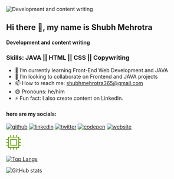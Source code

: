 ![Development and content writing ](https://media.licdn.com/dms/image/D4D16AQH2xCuxoYIJKg/profile-displaybackgroundimage-shrink_350_1400/0/1672129185297?e=1677715200&v=beta&t=rZ3lcL5QeYxDWHZPSMp4FXmrmj9wAlKpU49WKWEJKcM)


## Hi there 👋, my name is **Shubh Mehrotra**  
#### Development and content writing 


### Skills: JAVA || HTML || CSS || Copywriting

- 🌱 I’m currently learning Front-End Web Development and JAVA 
- 👯 I’m looking to collaborate on Frontend and JAVA projects 
- 📫 How to reach me: shubhmehrotra365@gmail.com 
- 😄 Pronouns: he/him 
- ⚡ Fun fact: I also create content on LinkedIn. 


#### here are my socials:
[<img src='https://cdn.jsdelivr.net/npm/simple-icons@3.0.1/icons/github.svg' alt='github' height='40'>](https://github.com/beardedcoder2003)  [<img src='https://cdn.jsdelivr.net/npm/simple-icons@3.0.1/icons/linkedin.svg' alt='linkedin' height='40'>](https://www.linkedin.com/in/shubh-mehrotra-sep2003/)  [<img src='https://cdn.jsdelivr.net/npm/simple-icons@3.0.1/icons/twitter.svg' alt='twitter' height='40'>](https://twitter.com/bearded_coder19)  [<img src='https://cdn.jsdelivr.net/npm/simple-icons@3.0.1/icons/codepen.svg' alt='codepen' height='40'>](https://codepen.io/beardedcoder2003)  [<img src='https://cdn.jsdelivr.net/npm/simple-icons@3.0.1/icons/icloud.svg' alt='website' height='40'>](https://shubh-mehrotra192003.carrd.co/)  

<a href='https://docs.github.com/en/developers'><img src='https://raw.githubusercontent.com/acervenky/animated-github-badges/master/assets/devbadge.gif' width='40' height='40'></a> 

[![Top Langs](https://github-readme-stats.vercel.app/api/top-langs/?username=beardedcoder2003)](https://github.com/anuraghazra/github-readme-stats)

![GitHub stats](https://github-readme-stats.vercel.app/api?username=beardedcoder2003&show_icons=true)   
